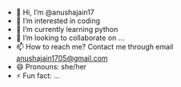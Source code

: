 - 👋 Hi, I’m @anushajain17
- 👀 I’m interested in coding
- 🌱 I’m currently learning python
- 💞️ I’m looking to collaborate on ...
- 📫 How to reach me? Contact me through email anushajain1705@gmail.com
- 😄 Pronouns: she/her
- ⚡ Fun fact: ...

<!---
anushajain17/anushajain17 is a ✨ special ✨ repository because its `README.md` (this file) appears on your GitHub profile.
You can click the Preview link to take a look at your changes.
--->
